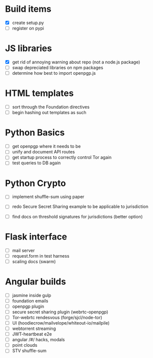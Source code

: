 # Build items
* [x] create setup.py
* [ ] register on pypi

# JS libraries
* [x] get rid of annoying warning about repo (not a node.js package)
* [ ] swap depreciated libraries on npm packages
* [ ] determine how best to import openpgp.js

# HTML templates
* [ ] sort through the Foundation directives
* [ ] begin hashing out templates as such

# Python Basics
* [ ] get openpgp where it needs to be
* [ ] unify and document API routes
* [ ] get startup process to correctly control Tor again
* [ ] test queries to DB again

# Python Crypto
* [ ] implement shuffle-sum using paper
* [ ] redo Secure Secret Sharing example to be applicable to jurisdiction
* [ ] find docs on threshold signatures for jurisdictions (better option)


# Flask interface
* [ ] mail server
* [ ] request.form in test harness
* [ ] scaling docs (swarm)

# Angular builds
* [ ] jasmine inside gulp
* [ ] foundation emails
* [ ] openpgp plugin
* [ ] secure secret sharing plugin (webrtc-openpgp)
* [ ] Tor-webrtc rendesvous (forge/sjcl/node-tor)
* [ ] UI (hoodiecrow/mailvelope/whiteout-io/mailpile)
* [ ] webtorrent streaming
* [ ] JWT-heartbeat e2e
* [ ] angular /#/ hacks, modals
* [ ] point clouds
* [ ] STV shuffle-sum
